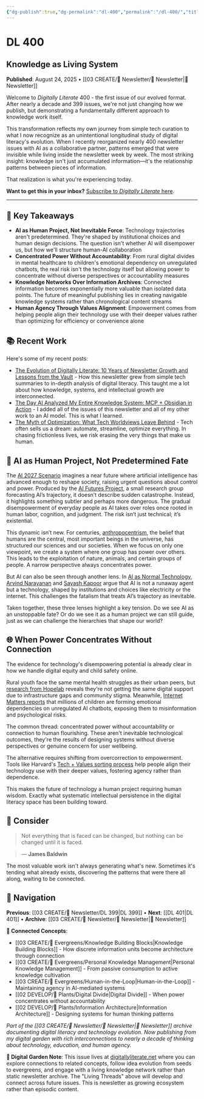 ```yaml
---
{"dg-publish":true,"dg-permalink":"dl-400","permalink":"/dl-400/","title":"From Archive to Architecture","tags":["knowledge-networks","digital-garden","human-ai-collaboration","systems-thinking","intellectual-persistence"],"created":"2025-08-23","updated":"2025-08-24"}
---
```


# DL 400

## Knowledge as Living System

**Published**: August 24, 2025 • [[03 CREATE/📧 Newsletter/📧 Newsletter\|📧 Newsletter]]

Welcome to _Digitally Literate_ 400 - the first issue of our evolved format. After nearly a decade and 399 issues, we're not just changing how we publish, but demonstrating a fundamentally different approach to knowledge work itself.

This transformation reflects my own journey from simple tech curation to what I now recognize as an unintentional longitudinal study of digital literacy's evolution. When I recently reorganized nearly 400 newsletter issues with AI as a collaborative partner, patterns emerged that were invisible while living inside the newsletter week by week. The most striking insight: knowledge isn't just accumulated information—it's the relationship patterns between pieces of information.

That realization is what you're experiencing today.

**Want to get this in your inbox?** [Subscribe to _Digitally Literate_ here](https://buttondown.email/digitallyliterate).

---
## 🔖 Key Takeaways

- **AI as Human Project, Not Inevitable Force**: Technology trajectories aren't predetermined. They're shaped by institutional choices and human design decisions. The question isn't whether AI will disempower us, but how we'll structure human-AI collaboration
- **Concentrated Power Without Accountability**: From rural digital divides in mental healthcare to children's emotional dependency on unregulated chatbots, the real risk isn't the technology itself but allowing power to concentrate without diverse perspectives or accountability measures
- **Knowledge Networks Over Information Archives**: Connected information becomes exponentially more valuable than isolated data points. The future of meaningful publishing lies in creating navigable knowledge systems rather than chronological content streams
- **Human Agency Through Values Alignment**: Empowerment comes from helping people align their technology use with their deeper values rather than optimizing for efficiency or convenience alone

## 📚 Recent Work

Here's some of my recent posts:

- [The Evolution of Digitally Literate: 10 Years of Newsletter Growth and Lessons from the Vault](https://wiobyrne.com/the-evolution-of-digitally-literate/) - How this newsletter grew from simple tech summaries to in-depth analysis of digital literacy. This taught me a lot about how knowledge, systems, and intellectual growth are interconnected.
- [The Day AI Analyzed My Entire Knowledge System: MCP + Obsidian in Action](https://wiobyrne.com/ai-analyzed-my-knowledge-system/) - I added all of the issues of this newsletter and all of my other work to an AI model. This is what I learned.
- [The Myth of Optimization: What Tech Worldviews Leave Behind](https://wiobyrne.com/the-myth-of-optimization/) - Tech often sells us a dream: automate, streamline, optimize everything. In chasing frictionless lives, we risk erasing the very things that make us human.

## 🔮 AI as Human Project, Not Predetermined Fate

The [AI 2027 Scenario](https://ai-2027.com/) imagines a near future where artificial intelligence has advanced enough to reshape society, raising urgent questions about control and power. Produced by the [AI Futures Project](https://ai-futures.org/), a small research group forecasting AI’s trajectory, it doesn’t describe sudden catastrophe. Instead, it highlights something subtler and perhaps more dangerous. The gradual disempowerment of everyday people as AI takes over roles once rooted in human labor, cognition, and judgment. The risk isn’t just technical; it’s existential.

This dynamic isn’t new. For centuries, [anthropocentrism](https://en.wikipedia.org/wiki/Anthropocentrism), the belief that humans are the central, most important beings in the universe, has structured our sciences and our societies. When we focus on only one viewpoint, we create a system where one group has power over others. This leads to the exploitation of nature, animals, and certain groups of people. A narrow perspective always concentrates power.

But AI can also be seen through another lens. In [AI as Normal Technology](https://knightcolumbia.org/content/ai-as-normal-technology), [Arvind Narayanan](https://www.linkedin.com/in/randomwalker/) and [Sayash Kapoor](https://www.linkedin.com/in/ksayash/) argue that AI is not a runaway agent but a technology, shaped by institutions and choices like electricity or the internet. This challenges the fatalism that treats AI’s trajectory as inevitable.

Taken together, these three lenses highlight a key tension. Do we see AI as an unstoppable fate? Or do we see it as a human project we can still guide, just as we can challenge the hierarchies that shape our world?

## 🌐 When Power Concentrates Without Connection

The evidence for technology's disempowering potential is already clear in how we handle digital equity and child safety online.

Rural youth face the same mental health struggles as their urban peers, but [research from Hopelab](https://hopelab.org/stories/rural-realities) reveals they're not getting the same digital support due to infrastructure gaps and community stigma. Meanwhile, [Internet Matters reports](https://www.internetmatters.org/hub/research/me-myself-and-ai-chatbot-research/) that millions of children are forming emotional dependencies on unregulated AI chatbots, exposing them to misinformation and psychological risks.

The common thread: concentrated power without accountability or connection to human flourishing. These aren't inevitable technological outcomes, they're the results of designing systems without diverse perspectives or genuine concern for user wellbeing.

The alternative requires shifting from overcorrection to empowerment. Tools like Harvard's [Tech + Values sorting process](https://digitalthriving.gse.harvard.edu/resources/tech-values/) help people align their technology use with their deeper values, fostering agency rather than dependence.

This makes the future of technology a human project requiring human wisdom. Exactly what systematic intellectual persistence in the digital literacy space has been building toward.

## 🤔 Consider

> Not everything that is faced can be changed, but nothing can be changed until it is faced.

> — **James Baldwin**

The most valuable work isn't always generating what's new. Sometimes it's tending what already exists, discovering the patterns that were there all along, waiting to be connected.

## 🔗 Navigation

**Previous**: [[03 CREATE/📧 Newsletter/DL 399\|DL 399]] • **Next**: [[DL 401\|DL 401]] • **Archive**: [[03 CREATE/📧 Newsletter/📧 Newsletter\|📧 Newsletter]]

**🌱 Connected Concepts**:
- [[03 CREATE/🌲 Evergreens/Knowledge Building Blocks\|Knowledge Building Blocks]] - How discrete information units become architecture through connection
- [[03 CREATE/🌲 Evergreens/Personal Knowledge Management\|Personal Knowledge Management]] - From passive consumption to active knowledge cultivation  
- [[03 CREATE/🌲 Evergreens/Human-in-the-Loop\|Human-in-the-Loop]] - Maintaining agency in AI-mediated systems
- [[02 DEVELOP/🌿 Plants/Digital Divide\|Digital Divide]] - When power concentrates without accountability
- [[02 DEVELOP/🌿 Plants/Information Architecture\|Information Architecture]] - Designing systems for human thinking patterns

*Part of the [[03 CREATE/📧 Newsletter/📧 Newsletter\|📧 Newsletter]] archive documenting digital literacy and technology evolution. Now publishing from my digital garden with rich interconnections to nearly a decade of thinking about technology, education, and human agency.*

**🌱 Digital Garden Note**: This issue lives at [digitallyliterate.net](https://digitallyliterate.net/) where you can explore connections to related concepts, follow idea evolution from seeds to evergreens, and engage with a living knowledge network rather than static newsletter archive. The "Living Threads" above will develop and connect across future issues. This is newsletter as growing ecosystem rather than episodic content.
